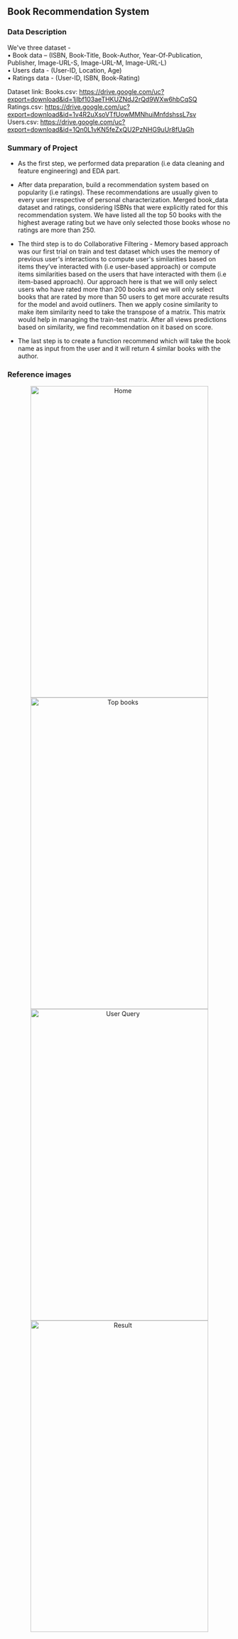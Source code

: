 ## Book Recommendation System

### Data Description   
We've three dataset -  
• Book data – (ISBN, Book-Title, Book-Author, Year-Of-Publication, Publisher, Image-URL-S, Image-URL-M, Image-URL-L)  
• Users data - (User-ID, Location, Age)  
• Ratings data - (User-ID, ISBN, Book-Rating)   

Dataset link:
Books.csv: https://drive.google.com/uc?export=download&id=1jlbf103aeTHKUZNdJ2rQd9WXw6hbCqSQ <br>
Ratings.csv: https://drive.google.com/uc?export=download&id=1v4R2uXsoVTfUowMMNhuiMnfdshssL7sv<br>
Users.csv: https://drive.google.com/uc?export=download&id=1Qn0L1vKN5feZxQU2PzNHG9uUr8fUaGh<br>

### Summary of Project

- As the first step, we performed data preparation (i.e data cleaning and feature engineering) and EDA part.   

- After data preparation, build a recommendation system based on popularity (i.e ratings). These recommendations are usually given to every user irrespective of personal characterization. Merged book_data dataset and ratings, considering ISBNs that were explicitly rated for this recommendation system. We have listed all the top 50 books with the highest average rating but we have only selected those books whose no ratings are more than 250.

- The third step is to do Collaborative Filtering - Memory based approach was our first trial on train and test dataset which uses the memory of previous user's interactions to compute user's similarities based on items they’ve interacted with (i.e user-based approach) or compute items similarities based on the users that have interacted with them (i.e item-based approach). Our approach here is that we will only select users who have rated more than 200 books and we will only select books that are rated by more than 50 users to get more accurate results for the model and avoid outliners. Then we apply cosine similarity to make item similarity need to take the transpose of a matrix. This matrix would help in managing the train-test matrix. After all views predictions based on similarity, we find recommendation on it based on score. 

- The last step is to create a function recommend which will take the book name as input from the user and it will return 4 similar books with the author.

### Reference images  
<div align="center">
  <img src="https://github.com/user-attachments/assets/0d35f734-b630-4f8d-949e-4740b0a3da6c" alt="Home" width="400" height="700">
</div>
<div align="center">
  <img src="https://github.com/user-attachments/assets/bc0a5880-cfdf-40e3-bf52-8f3c4593344d" alt="Top books" width="400" height="700">
</div>
<div align="center">
  <img src="https://github.com/user-attachments/assets/bf917af8-3321-4179-b64e-97385ff22d47" alt="User Query" width="400" height="700">
</div>
<div align="center">
  <img src="https://github.com/user-attachments/assets/ee4a730f-30b9-47e4-8b15-7b44dcb54624" alt="Result" width="400" height="700">
</div>
